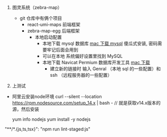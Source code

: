 1. 图灵系统（zebra-map）
   - git 仓库中有俩个项目
     - react-umi-maps 前端框架
     - zebra-map-egg 后端框架
       - 本地启动配置
         - 本地下载 mysql 数据库 [mac 下载 mysql](https://dev.mysql.com/downloads/mysql/) 傻瓜式安装, 密码需要牢记后面会用到
         - 可以在本地 系统偏好设置里找到 MySQL
         - 本地下载 Navicat Permium 数据库开发工具 [mac 下载](https://xclient.info/s/c/free/3/)
           - 建立新的链接时 输入 Genral （本地 sql 的一些配置）和 ssh （远程服务器的一些配置）

2. 上测试
  - 阿里云安装node环境
    curl --silent --location https://rpm.nodesource.com/setup_14.x | bash -     // 就是获取v14.x版本的源，然后安装

    yum info nodejs
    yum install -y nodejs




   "**/*.{js,ts,tsx}": "npm run lint-staged:js"

